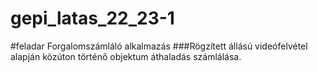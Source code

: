 # gepi_latas_22_23-1
#feladar Forgalomszámláló alkalmazás
###Rögzített állású videófelvétel alapján közúton történő objektum áthaladás számlálása.
